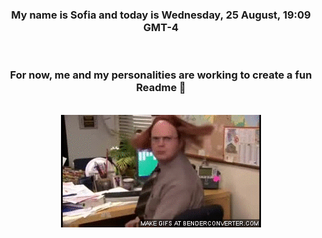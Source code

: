 


<div align="center">
<h3 >My name is Sofia and today is Wednesday, 25 August, 19:09 GMT-4</h3><br>
<h3 >For now, me and my personalities are working to create a fun Readme 👋
</h3><br>
<img src='img/dwight.gif' alt='working...'/>
</div>
